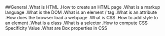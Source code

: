 ##General
.What is HTML
.How to create an HTML page
.What is a markup language
.What is the DOM
.What is an element / tag
.What is an attribute
.How does the browser load a webpage
.What is CSS
.How to add style to an element
.What is a class
.What is a selector
.How to compute CSS Specificity Value
.What are Box properties in CSS